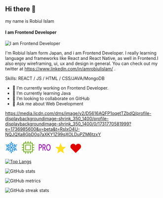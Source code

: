 ## Hi there 👋

my name is Robiul Islam
#### I am Frontend Developer
![I am Frontend Developer](https://media.licdn.com/dms/image/v2/D5616AQE-bK8jVA8XqQ/profile-displaybackgroundimage-shrink_350_1400/profile-displaybackgroundimage-shrink_350_1400/0/1731749551375?e=1736985600&v=beta&t=7gKRerqTyENMKMIoFzpu2kLGyrvGMagGUHN4e9CLKiw)

I'm Robiul Islam form Japan, and i am Frontend Developer. I really learning language and frameworks like React and React Native, as well in Frontend.I also enjoy wireframing, ui, ux and design in general. You can check out my twitter at https://www.linkedin.com/in/amrobiulislam/ .

Skills: REACT / JS / HTML / CSS/JAVA/MongoDB

- 🔭 I’m currently working on Frontend Developer. 
- 🌱 I’m currently learning Java 
- 👯 I’m looking to collaborate on GitHub 
- 💬 Ask me about Web Development 


https://media.licdn.com/dms/image/v2/D5616AQFP1oqetTZbdQ/profile-displaybackgroundimage-shrink_350_1400/profile-displaybackgroundimage-shrink_350_1400/0/1731770581999?e=1736985600&v=beta&t=RsIxO4U-NQJQXa8GbD0q7aXKY1Z99qXOLDuPZM6tzxY

<a href='https://archiveprogram.github.com/'><img src='https://raw.githubusercontent.com/acervenky/animated-github-badges/master/assets/acbadge.gif' width='40' height='40'></a> <a href='https://docs.github.com/en/developers'><img src='https://raw.githubusercontent.com/acervenky/animated-github-badges/master/assets/devbadge.gif' width='40' height='40'></a> <a href='https://github.com/pricing'><img src='https://raw.githubusercontent.com/acervenky/animated-github-badges/master/assets/pro.gif' width='40' height='40'></a> <a href='https://stars.github.com/'><img src='https://raw.githubusercontent.com/acervenky/animated-github-badges/master/assets/starbadge.gif' width='35' height='35'></a> <a href='https://docs.github.com/en/github/supporting-the-open-source-community-with-github-sponsors'><img src='https://raw.githubusercontent.com/acervenky/animated-github-badges/master/assets/sponsorbadge.gif' width='35' height='35'></a> 

[![Top Langs](https://github-readme-stats.vercel.app/api/top-langs/?username=robiulislam8726)](https://github.com/anuraghazra/github-readme-stats)

![GitHub stats](https://github-readme-stats.vercel.app/api?username=robiulislam8726&show_icons=true)  

![GitHub metrics](https://metrics.lecoq.io/robiulislam8726)  

![GitHub streak stats](https://streak-stats.demolab.com/?user=robiulislam8726)  

